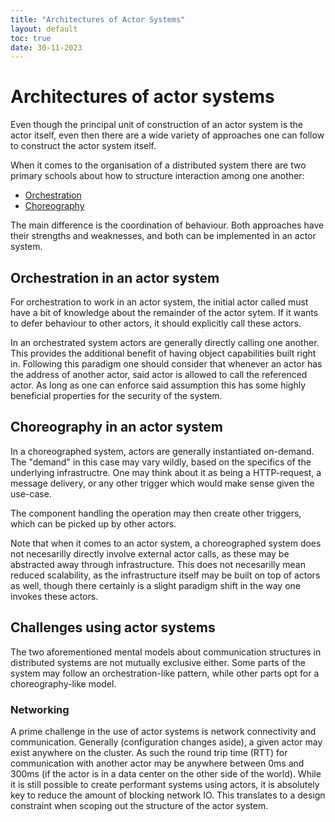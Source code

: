 ```yaml
---
title: "Architectures of Actor Systems"
layout: default
toc: true
date: 30-11-2023
---
```


# Architectures of actor systems
Even though the principal unit of construction of an actor system is the actor itself, even then there are a wide variety of approaches one can follow to construct the actor system itself.

When it comes to the organisation of a distributed system there are two primary schools about how to structure interaction among one another:

- [Orchestration](/notes/software/orchestration)
- [Choreography](/notes/software/choreography)

The main difference is the coordination of behaviour. Both approaches have their strengths and weaknesses, and both can be implemented in an actor system.

## Orchestration in an actor system
For orchestration to work in an actor system, the initial actor called must have a bit of knowledge about the remainder of the actor sytem. If it wants to defer behaviour to other actors, it should explicitly call these actors.

In an orchestrated system actors are generally directly calling one another. This provides the additional benefit of having object capabilities built right in. Following this paradigm one should consider that whenever an actor has the address of another actor, said actor is allowed to call the referenced actor. As long as one can enforce said assumption this has some highly beneficial properties for the security of the system.

## Choreography in an actor system
In a choreographed system, actors are generally instantiated on-demand. The "demand" in this case may vary wildly, based on the specifics of the underlying infrastructre. One may think about it as being a HTTP-request, a message delivery, or any other trigger which would make sense given the use-case.

The component handling the operation may then create other triggers, which can be picked up by other actors.

Note that when it comes to an actor system, a choreographed system does not necesarilly directly involve external actor calls, as these may be abstracted away through infrastructure. This does not necesarilly mean reduced scalability, as the infrastructure itself may be built on top of actors as well, though there certainly is a slight paradigm shift in the way one invokes these actors.

## Challenges using actor systems
The two aforementioned mental models about communication structures in distributed systems are not mutually exclusive either. Some parts of the system may follow an orchestration-like pattern, while other parts opt for a choreography-like model. 

### Networking
A prime challenge in the use of actor systems is network connectivity and communication. Generally (configuration changes aside), a given actor may exist anywhere on the cluster. As such the round trip time (RTT) for communication with another actor may be anywhere between 0ms and 300ms (if the actor is in a data center on the other side of the world). While it is still possible to create performant systems using actors, it is absolutely key to reduce the amount of blocking network IO. This translates to a design constraint when scoping out the structure of the actor system.
